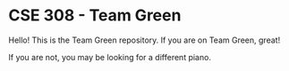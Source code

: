 # CSE 308 - Team Green

Hello! This is the Team Green repository. If you are on Team Green, great! 

If you are not, you may be looking for a different piano.